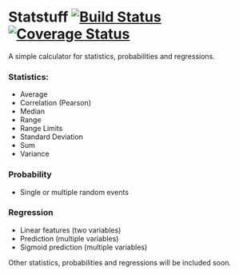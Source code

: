 # Statstuff [![Build Status](https://travis-ci.org/lucasmauro/statstuff.svg?branch=master)](https://travis-ci.org/lucasmauro/statstuff) [![Coverage Status](https://coveralls.io/repos/github/lucasmauro/statstuff/badge.svg?branch=master)](https://coveralls.io/github/lucasmauro/statstuff?branch=master)

A simple calculator for statistics, probabilities and regressions.

### Statistics:
* Average
* Correlation (Pearson)
* Median
* Range
* Range Limits
* Standard Deviation
* Sum
* Variance

### Probability
* Single or multiple random events

### Regression
* Linear features (two variables)
* Prediction (multiple variables)
* Sigmoid prediction (multiple variables)

Other statistics, probabilities and regressions will be included soon.
